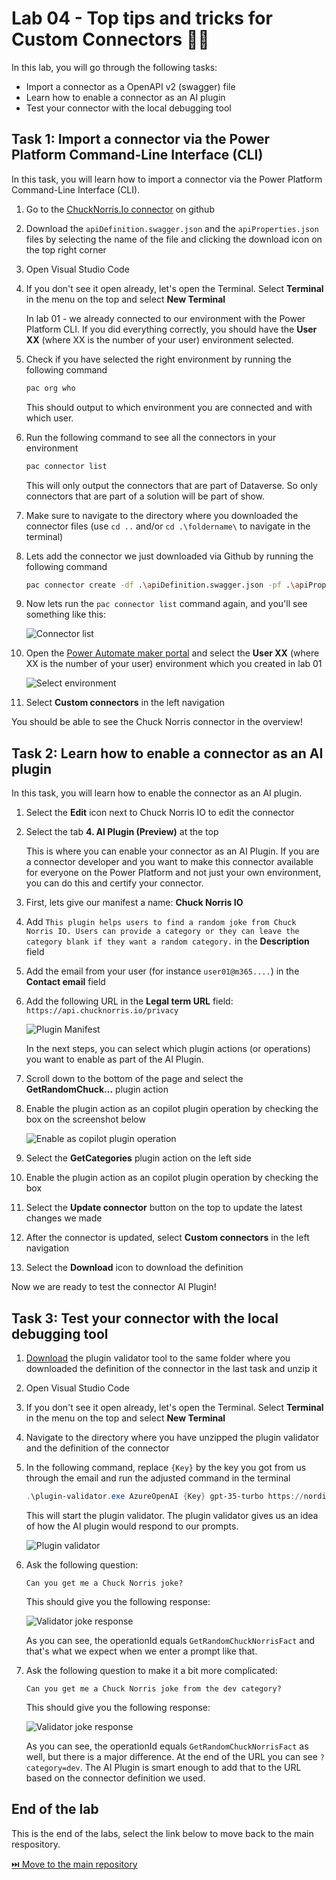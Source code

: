 # Lab 04 - Top tips and tricks for Custom Connectors 🧙‍♂️

In this lab, you will go through the following tasks:

* Import a connector as a OpenAPI v2 (swagger) file
* Learn how to enable a connector as an AI plugin
* Test your connector with the local debugging tool

## Task 1: Import a connector via the Power Platform Command-Line Interface (CLI)

In this task, you will learn how to import a connector via the Power Platform Command-Line Interface (CLI).

1. Go to the [ChuckNorris.Io connector](https://github.com/microsoft/PowerPlatformConnectors/tree/dev/independent-publisher-connectors/ChuckNorris.io) on github

1. Download the `apiDefinition.swagger.json` and the `apiProperties.json` files by selecting the name of the file and clicking the download icon on the top right corner 

1. Open Visual Studio Code

1. If you don't see it open already, let's open the Terminal. Select **Terminal** in the menu on the top and select **New Terminal**

    In lab 01 - we already connected to our environment with the Power Platform CLI. If you did everything correctly, you should have the **User XX** (where XX is the number of your user) environment selected. 

1. Check if you have selected the right environment by running the following command

    ```bash
    pac org who
    ```

    This should output to which environment you are connected and with which user.

1. Run the following command to see all the connectors in your environment

    ```bash
    pac connector list
    ```

    This will only output the connectors that are part of Dataverse. So only connectors that are part of a solution will be part of show.

1. Make sure to navigate to the directory where you downloaded the connector files (use `cd ..` and/or `cd .\foldername\` to navigate in the terminal)

1. Lets add the connector we just downloaded via Github by running the following command

    ```bash
    pac connector create -df .\apiDefinition.swagger.json -pf .\apiProperties.json   
    ```

1. Now lets run the `pac connector list` command again, and you'll see something like this:

    ![Connector list](./assets/connector-list.png)

1. Open the [Power Automate maker portal](https://make.powerautomate.com) and select the **User XX** (where XX is the number of your user) environment which you created in lab 01

    ![Select environment](./assets/select-environment.png)

1. Select **Custom connectors** in the left navigation

You should be able to see the Chuck Norris connector in the overview!

## Task 2: Learn how to enable a connector as an AI plugin

In this task, you will learn how to enable the connector as an AI plugin.

1. Select the **Edit** icon next to Chuck Norris IO to edit the connector

1. Select the tab **4. AI Plugin (Preview)** at the top

    This is where you can enable your connector as an AI Plugin. If you are a connector developer and you want to make this connector available for everyone on the Power Platform and not just your own environment, you can do this and certify your connector.

1. First, lets give our manifest a name: **Chuck Norris IO**

1. Add `This plugin helps users to find a random joke from Chuck Norris IO. Users can provide a category or they can leave the category blank if they want a random category.` in the **Description** field

1. Add the email from your user (for instance `user01@m365....`) in the **Contact email** field

1. Add the following URL in the **Legal term URL** field: `https://api.chucknorris.io/privacy`

    ![Plugin Manifest](./assets/connector-plugin-manifest.png)

    In the next steps, you can select which plugin actions (or operations) you want to enable as part of the AI Plugin.

1. Scroll down to the bottom of the page and select the **GetRandomChuck...** plugin action

1. Enable the plugin action as an copilot plugin operation by checking the box on the screenshot below

    ![Enable as copilot plugin operation](./assets/connector-ai-plugin-enable.png)

1. Select the **GetCategories** plugin action on the left side

1. Enable the plugin action as an copilot plugin operation by checking the box

1. Select the **Update connector** button on the top to update the latest changes we made

1. After the connector is updated, select **Custom connectors** in the left navigation

1. Select the **Download** icon to download the definition

Now we are ready to test the connector AI Plugin!

## Task 3: Test your connector with the local debugging tool

1. [Download](../resources/plugin-validator.zip) the plugin validator tool to the same folder where you downloaded the definition of the connector in the last task and unzip it

1. Open Visual Studio Code

1. If you don't see it open already, let's open the Terminal. Select **Terminal** in the menu on the top and select **New Terminal**

1. Navigate to the directory where you have unzipped the plugin validator and the definition of the connector

1. In the following command, replace `{Key}` by the key you got from us through the email and run the adjusted command in the terminal

    ```powershell
    .\plugin-validator.exe AzureOpenAI {Key} gpt-35-turbo https://nordicsummit.openai.azure.com/ .\Chuck-Norris-IO.swagger.json    
    ```

    This will start the plugin validator. The plugin validator gives us an idea of how the AI plugin would respond to our prompts.

    ![Plugin validator](./assets/connector-validator-start.png)

1. Ask the following question: 

    ```text
    Can you get me a Chuck Norris joke?
    ```

    This should give you the following response:

    ![Validator joke response](./assets/connector-validator-joke.png)

    As you can see, the operationId equals `GetRandomChuckNorrisFact` and that's what we expect when we enter a prompt like that. 

1. Ask the following question to make it a bit more complicated:

    ```text
    Can you get me a Chuck Norris joke from the dev category?
    ```

    This should give you the following response:

    ![Validator joke response](./assets/connector-validator-joke-category.png)

    As you can see, the operationId equals `GetRandomChuckNorrisFact` as well, but there is a major difference. At the end of the URL you can see `?category=dev`. The AI Plugin is smart enough to add that to the URL based on the connector definition we used.
   
## End of the lab

This is the end of the labs, select the link below to move back to the main respository.

[⏭️ Move to the main repository](../README.md)
